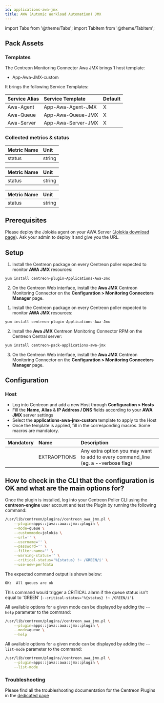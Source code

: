 ```yaml
---
id: applications-awa-jmx
title: AWA (Automic Workload Automation) JMX
---
```

import Tabs from '@theme/Tabs';
import TabItem from '@theme/TabItem';


## Pack Assets

### Templates

The Centreon Monitoring Connector Awa JMX brings 1 host template:
* App-Awa-JMX-custom

It brings the following Service Templates:

| Service Alias | Service Template   | Default |
|:--------------|:-------------------|:--------|
| Awa-Agent     | App-Awa-Agent-JMX  | X       |
| Awa-Queue     | App-Awa-Queue-JMX  | X       |
| Awa-Server    | App-Awa-Server-JMX | X       |

### Collected metrics & status

<Tabs groupId="sync">
<TabItem value="Awa-Agent" label="Awa-Agent">

| Metric Name | Unit   |
|:------------|:-------|
| status      | string |

</TabItem>
<TabItem value="Awa-Queue" label="Awa-Queue">

| Metric Name | Unit   |
|:------------|:-------|
| status      | string |

</TabItem>
<TabItem value="Awa-Server" label="Awa-Server">

| Metric Name | Unit   |
|:------------|:-------|
| status      | string |

</TabItem>
</Tabs>

## Prerequisites

Please deploy the Jolokia agent on your AWA Server ([Jolokia download page](https://jolokia.org/download.html)). 
Ask your admin to deploy it and give you the URL.

## Setup

<Tabs groupId="sync">
<TabItem value="Online License" label="Online License">

1. Install the Centreon package on every Centreon poller expected to monitor **AWA JMX** resources:

```bash
yum install centreon-plugin-Applications-Awa-Jmx
```

2. On the Centreon Web interface, install the **Awa JMX** Centreon Monitoring Connector on the **Configuration > Monitoring Connectors Manager** page.

</TabItem>
<TabItem value="Offline License" label="Offline License">

1. Install the Centreon package on every Centreon poller expected to monitor **AWA JMX** resources:

```bash
yum install centreon-plugin-Applications-Awa-Jmx
```

2. Install the **Awa JMX** Centreon Monitoring Connector RPM on the Centreon Central server:

```bash
yum install centreon-pack-applications-awa-jmx
```

3. On the Centreon Web interface, install the **Awa JMX** Centreon Monitoring Connector on the **Configuration > Monitoring Connectors Manager** page.

</TabItem>
</Tabs>

## Configuration

### Host

* Log into Centreon and add a new Host through **Configuration > Hosts**
* Fill the **Name**, **Alias** & **IP Address / DNS** fields according to your **AWA JMX** server settings
* Select the **applications-awa-jmx-custom** template to apply to the Host
* Once the template is applied, fill in the corresponding macros. Some macros are mandatory.

| Mandatory | Name         | Description                                                                        |
|:----------|:-------------|:-----------------------------------------------------------------------------------|
|           | EXTRAOPTIONS | Any extra option you may want to add to every command\_line (eg. a --verbose flag) |

## How to check in the CLI that the configuration is OK and what are the main options for? 

Once the plugin is installed, log into your Centreon Poller CLI using the 
**centreon-engine** user account and test the Plugin by running the following 
command:

```bash
/usr/lib/centreon/plugins//centreon_awa_jmx.pl \
    --plugin=apps::java::awa::jmx::plugin \
    --mode=queue \
    --custommode=jolokia \
    --url='' \
    --username='' \
    --password='' \
    --filter-name='' \
    --warning-status='' \
    --critical-status='%{status} !~ /GREEN/i' \
    --use-new-perfdata 
```

The expected command output is shown below:

```bash
OK:  All queues are ok 
```

This command would trigger a CRITICAL alarm if the queue status isn't equal to 'GREEN'
(`--critical-status='%{status} !~ /GREEN/i'`).

All available options for a given mode can be displayed by adding the 
`--help` parameter to the command:

```bash
/usr/lib/centreon/plugins//centreon_awa_jmx.pl \
    --plugin=apps::java::awa::jmx::plugin \
    --mode=queue \
    --help
```

All available options for a given mode can be displayed by adding the 
`--list-mode` parameter to the command:

```bash
/usr/lib/centreon/plugins//centreon_awa_jmx.pl \
    --plugin=apps::java::awa::jmx::plugin \
    --list-mode
```

### Troubleshooting

Please find all the troubleshooting documentation for the Centreon Plugins
in the [dedicated page](../getting-started/how-to-guides/troubleshooting-plugins.md)